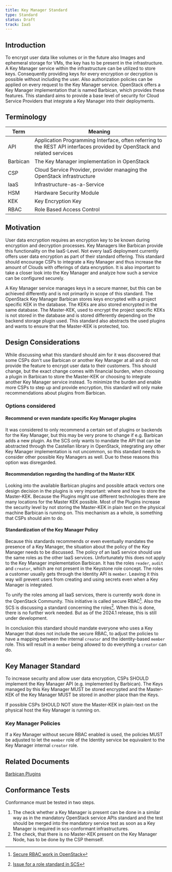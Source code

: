 ```yaml
---
title: Key Manager Standard
type: Standard
status: Draft
track: IaaS
---
```


## Introduction

To encrypt user data like volumes or in the future also Images and ephemeral storage for VMs, the key has to be present in the infrastructure.
A Key Manager service within the infrastructure can be utilized to store keys.
Consequently providing keys for every encryption or decryption is possible without including the user.
Also authorization policies can be applied on every request to the Key Manager service.
OpenStack offers a Key Manager implementation that is named Barbican, which provides these features.
This standard aims to provide a base level of security for Cloud Service Providers that integrate a Key Manager into their deployments.

## Terminology

| Term | Meaning |
|---|---|
| API | Application Programming Interface, often referring to the REST API interfaces provided by OpenStack and related services |
| Barbican | The Key Manager implementation in OpenStack |
| CSP | Cloud Service Provider, provider managing the OpenStack infrastructure |
| IaaS | Infrastructure-as-a-Service |
| HSM | Hardware Security Module |
| KEK | Key Encryption Key |
| RBAC | Role Based Access Control |

## Motivation

User data encryption requires an encryption key to be known during encryption and decryption processes.
Key Managers like Barbican provide this functionality on the IaaS-Level.
Not every IaaS deployment currently offers user data encryption as part of their standard offering.
This standard should encourage CSPs to integrate a Key Manager and thus increase the amount of Clouds with offerings of data encryption.
It is also important to take a closer look into the Key Manager and analyze how such a service can be configured securely.

A Key Manager service manages keys in a secure manner, but this can be achieved differently and is not primarily in scope of this standard.
The OpenStack Key Manager Barbican stores keys encrypted with a project specific KEK in the database.
The KEKs are also stored encrypted in the same database.
The Master-KEK, used to encrypt the project specific KEKs is not stored in the database and is stored differently depending on the backend storage plugin used.
This standard also abstracts the used plugins and wants to ensure that the Master-KEK is protected, too.

## Design Considerations

While discussing what this standard should aim for it was discovered that some CSPs don't use Barbican or another Key Manager at all and do not provide the feature to encrypt user data to their customers.
This should change, but the exact change comes with financial burden, when choosing a plugin in Barbican to store the Master-KEK or choosing to integrate another Key Manager service instead.
To minimize the burden and enable more CSPs to step up and provide encryption, this standard will only make recommendations about plugins from Barbican.

### Options considered

#### Recommend or even mandate specific Key Manager plugins

It was considered to only recommend a certain set of plugins or backends for the Key Manager, but this may be very prone to change if e.g. Barbican adds a new plugin.
As the SCS only wants to mandate the API that can be abstracted through the Castellan library in OpenStack, integrating any other Key Manager implementation is not uncommon, so this standard needs to consider other possible Key Managers as well.
Due to these reasons this option was disregarded.

#### Recommendation regarding the handling of the Master KEK

Looking into the available Barbican plugins and possible attack vectors one design decision in the plugins is very important: where and how to store the Master-KEK.
Because the Plugins might use different technologies there are many locations for the Master KEK possible.
Most of the Plugins increase the security level by not storing the Master-KEK in plain text on the physical machine Barbican is running on.
This mechanism as a whole, is something that CSPs should aim to do.

#### Standardization of the Key Manager Policy

Because this standards recommends or even eventually mandates the presence of a Key Manager, the situation about the policy of the Key Manager needs to be discussed.
The policy of an IaaS service should use the same roles as the other IaaS services.
Unfortunately this does not apply to the Key Manager implementation Barbican.
It has the roles `reader`, `audit` and `creator`, which are not present in the Keystone role concept.
The roles a customer usually gets through the Identity API is `member`.
Leaving it this way will prevent users from creating and using secrets even when a Key Manager is integrated.

To unify the roles among all IaaS services, there is currently work done in the OpenStack Community.
This initiative is called secure RBAC[^1].
Also the SCS is discussing a standard concerning the roles[^2].
When this is done, there is no further work needed.
But as of the 2024.1 release, this is still under development.

In conclusion this standard should mandate everyone who uses a Key Manager that does not include the secure RBAC, to adjust the policies to have a mapping between the internal `creator` and the identity-based `member` role.
This will result in a `member` being allowed to do everything a `creator` can do.

[^1]: [Secure RBAC work in OpenStack](https://etherpad.opendev.org/p/rbac-goal-tracking)
[^2]: [Issue for a role standard in SCS](https://github.com/SovereignCloudStack/issues/issues/396)

## Key Manager Standard

To increase security and allow user data encryption, CSPs SHOULD implement the Key Manager API (e.g. implemented by Barbican).
The Keys managed by this Key Manager MUST be stored encrypted and the Master-KEK of the Key Manager MUST be stored in another place than the Keys.

If possible CSPs SHOULD NOT store the Master-KEK in plain-text on the physical host the Key Manager is running on.

### Key Manager Policies

If a Key Manager without secure RBAC enabled is used, the policies MUST be adjusted to let the `member` role of the Identity service be equivalent to the Key Manager internal `creator` role.

## Related Documents

[Barbican Plugins](https://docs.openstack.org/de/security-guide/secrets-management/barbican.html)

## Conformance Tests

Conformance must be tested in two steps.

1. The check whether a Key Manager is present can be done in a similar way as in the mandatory OpenStack service APIs standard and the test should be merged into the mandatory service test as soon as a Key Manager is required in scs-conformant infrastructures.
2. The check, that there is no Master-KEK present on the Key Manager Node, has to be done by the CSP themself.
